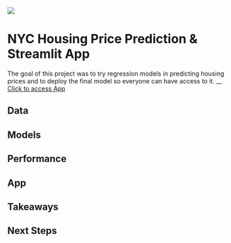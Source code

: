 ![](https://cdn.shopify.com/s/files/1/0902/2046/products/NYC-Rowhouses-final-2000px-w_1200x1200.jpg?v=1661202266)

# NYC Housing Price Prediction & Streamlit App 
The goal of this project was to try regression models in predicting housing prices and to deploy the final model so everyone can have access to it. __
[Click to access App](https://baharbiazar-nyhousing-app-3l9e70.streamlit.app/)
## Data

## Models
## Performance
## App
## Takeaways
## Next Steps
